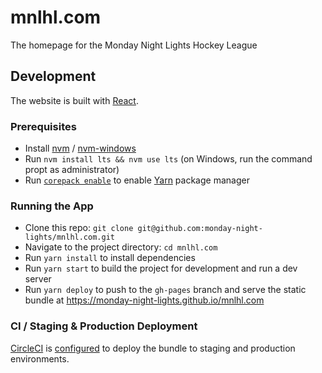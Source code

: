 # mnlhl.com

The homepage for the Monday Night Lights Hockey League

## Development

The website is built with [React](https://reactjs.org/).

### Prerequisites

- Install [nvm](https://github.com/nvm-sh/nvm#installing-and-updating) /
  [nvm-windows](https://github.com/coreybutler/nvm-windows#installation--upgrades)
- Run `nvm install lts && nvm use lts` (on Windows, run the command propt as administrator)
- Run [`corepack enable`](https://nodejs.org/api/corepack.html#corepack_enabling_the_feature) to enable [Yarn](https://yarnpkg.com/) package manager

### Running the App

- Clone this repo: `git clone git@github.com:monday-night-lights/mnlhl.com.git`
- Navigate to the project directory: `cd mnlhl.com`
- Run `yarn install` to install dependencies
- Run `yarn start` to build the project for development and run a dev server
- Run `yarn deploy` to push to the `gh-pages` branch and serve the static bundle
  at https://monday-night-lights.github.io/mnlhl.com

### CI / Staging & Production Deployment

[CircleCI](https://circleci.com/) is [configured](https://github.com/monday-night-lights/mnlhl.com/blob/master/.circleci/config.yml)
to deploy the bundle to staging and production environments.
